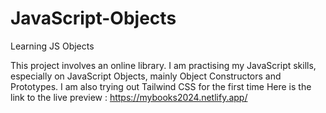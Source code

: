 # JavaScript-Objects
Learning JS Objects

This project involves an online library. I am practising my JavaScript skills, especially on JavaScript Objects, mainly Object Constructors and Prototypes.
I am also trying out Tailwind CSS for the first time 
Here is the link to the live preview : https://mybooks2024.netlify.app/
